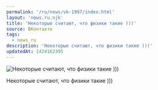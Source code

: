 ```yaml
---
permalink: '/ru/news/vk-1997/index.html'
layout: 'news.ru.njk'
title: 'Некоторые считают, что физики такие )))'
source: ВКонтакте
tags:
  - news_ru
description: 'Некоторые считают, что физики такие )))'
updatedAt: 1424162395
---
```

![Некоторые считают, что физики такие )))](https://sun9-42.userapi.com/impf/c625125/v625125275/1f6a4/u9EiiH8bbQo.jpg?size=374x604&quality=96&proxy=1&sign=90e4879220efde184192b496e7ecf91e&c_uniq_tag=mOqcUrKM3xPuMhHKwXgUJHQbg1iR9C-VqgbEjrAn5L0&type=album)

Некоторые считают, что физики такие )))
